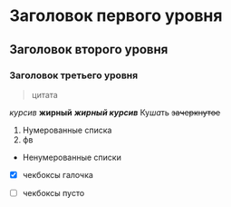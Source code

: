 # Заголовок первого уровня
## Заголовок второго уровня
### Заголовок третьего уровня
>цитата
>
*курсив*
**жирный**
***жирный курсив***
Ку*ша*ть
~~зачеркнутое~~
1. Нумерованные списка
2.  фв
* Ненумерованные списки
- [X] чекбоксы галочка
- [ ]  чекбоксы пусто

